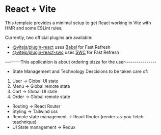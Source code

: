 # React + Vite

This template provides a minimal setup to get React working in Vite with HMR and some ESLint rules.

Currently, two official plugins are available:

- [@vitejs/plugin-react](https://github.com/vitejs/vite-plugin-react/blob/main/packages/plugin-react/README.md) uses [Babel](https://babeljs.io/) for Fast Refresh
- [@vitejs/plugin-react-swc](https://github.com/vitejs/vite-plugin-react-swc) uses [SWC](https://swc.rs/) for Fast Refresh

--------This application is about ordering pizza for the user----------------

- State Management and Technology Descisions to be taken care of:

1. User -> Global UI state
2. Menu -> Global remote state
3. Cart -> Global UI state
4. Order -> Global remote state

- Routing -> React Router
- Styling -> Tailwind css
- Remote state management -> React Router (render-as-you-fetch teachnique)
- UI State management -> Redux
